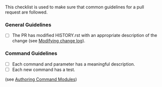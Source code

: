 This checklist is used to make sure that common guidelines for a pull request are followed.

### General Guidelines

- [ ] The PR has modified HISTORY.rst with an appropriate description of the change (see [Modifying change log](https://github.com/Azure/azure-cli/tree/master/doc/authoring_command_modules#modify-change-log)).

### Command Guidelines

- [ ] Each command and parameter has a meaningful description.
- [ ] Each new command has a test.

(see [Authoring Command Modules](https://github.com/Azure/azure-cli/tree/master/doc/authoring_command_modules))
